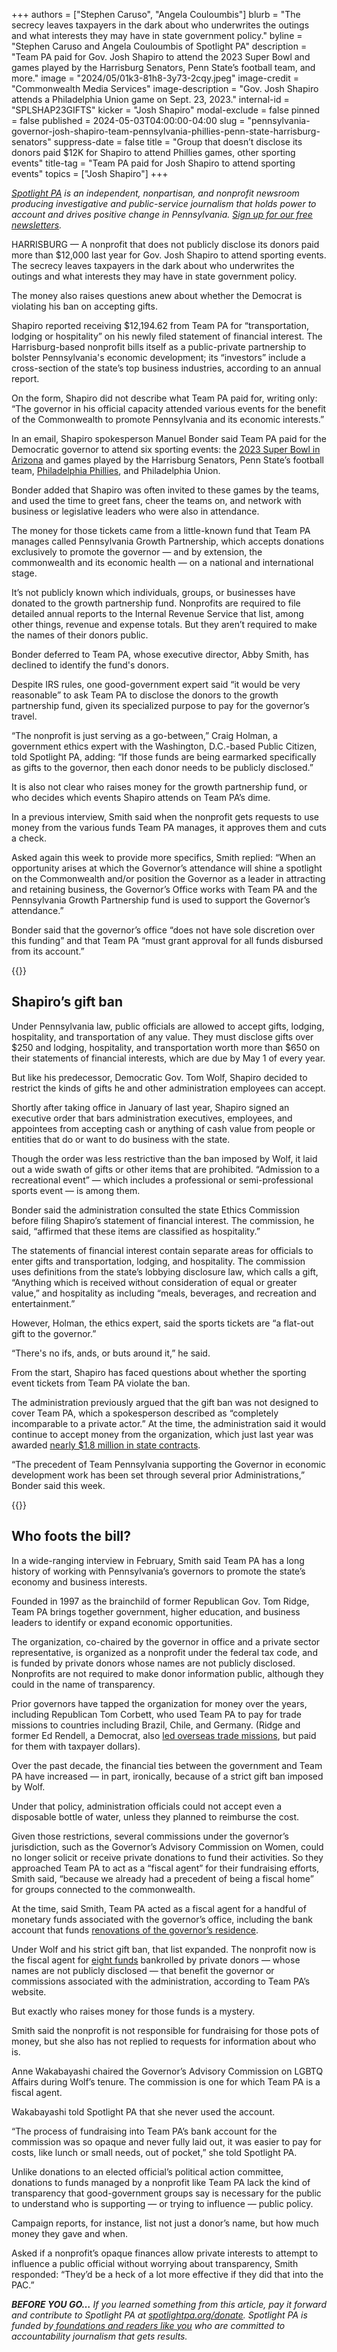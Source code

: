 +++
authors = ["Stephen Caruso", "Angela Couloumbis"]
blurb = "The secrecy leaves taxpayers in the dark about who underwrites the outings and what interests they may have in state government policy."
byline = "Stephen Caruso and Angela Couloumbis of Spotlight PA"
description = "Team PA paid for Gov. Josh Shapiro to attend the 2023 Super Bowl and games played by the Harrisburg Senators, Penn State’s football team, and more."
image = "2024/05/01k3-81h8-3y73-2cqy.jpeg"
image-credit = "Commonwealth Media Services"
image-description = "Gov. Josh Shapiro attends a Philadelphia Union game on Sept. 23, 2023."
internal-id = "SPLSHAP23GIFTS"
kicker = "Josh Shapiro"
modal-exclude = false
pinned = false
published = 2024-05-03T04:00:00-04:00
slug = "pennsylvania-governor-josh-shapiro-team-pennsylvania-phillies-penn-state-harrisburg-senators"
suppress-date = false
title = "Group that doesn’t disclose its donors paid $12K for Shapiro to attend Phillies games, other sporting events"
title-tag = "Team PA paid for Josh Shapiro to attend sporting events"
topics = ["Josh Shapiro"]
+++

<a href="https://www.spotlightpa.org/"><em>Spotlight PA</em></a><em> is an independent, nonpartisan, and nonprofit newsroom producing investigative and public-service journalism that holds power to account and drives positive change in Pennsylvania. </em><a href="https://www.spotlightpa.org/newsletters"><em>Sign up for our free newsletters</em></a><em>.</em>

HARRISBURG — A nonprofit that does not publicly disclose its donors paid more than $12,000 last year for Gov. Josh Shapiro to attend sporting events. The secrecy leaves taxpayers in the dark about who underwrites the outings and what interests they may have in state government policy.

The money also raises questions anew about whether the Democrat is violating his ban on accepting gifts.

Shapiro reported receiving $12,194.62 from Team PA for “transportation, lodging or hospitality” on his newly filed statement of financial interest. The Harrisburg-based nonprofit bills itself as a public-private partnership to bolster Pennsylvania&#39;s economic development; its “investors” include a cross-section of the state’s top business industries, according to an annual report.

<script src="https://www.spotlightpa.org/embed.js" async></script><div data-spl-embed-version="1" data-spl-src="https://www.spotlightpa.org/embeds/newsletter/?cta=Stay%20up%20to%20date%20on%20the%20General%20Assembly%2C%20state%20budget%2C%20governor's%20office%2C%20and%20more%20with%20our%20free%20daily%20newsletter.&eyebrow=discover%20more&preselect=papost"></div>

On the form, Shapiro did not describe what Team PA paid for, writing only: “The governor in his official capacity attended various events for the benefit of the Commonwealth to promote Pennsylvania and its economic interests.”

In an email, Shapiro spokesperson Manuel Bonder said Team PA paid for the Democratic governor to attend six sporting events: the <a href="https://www.spotlightpa.org/news/2023/02/pa-super-bowl-josh-shapiro-gift-ban/">2023 Super Bowl in Arizona</a> and games played by the Harrisburg Senators, Penn State’s football team, <a href="https://www.spotlightpa.org/news/2023/12/josh-shapiro-team-pennsylvania-governor-super-bowl-phillies-penn-state-football-gift-ban/">Philadelphia Phillies</a>, and Philadelphia Union.

Bonder added that Shapiro was often invited to these games by the teams, and used the time to greet fans, cheer the teams on, and network with business or legislative leaders who were also in attendance.

The money for those tickets came from a little-known fund that Team PA manages called Pennsylvania Growth Partnership, which accepts donations exclusively to promote the governor — and by extension, the commonwealth and its economic health — on a national and international stage.

It’s not publicly known which individuals, groups, or businesses have donated to the growth partnership fund. Nonprofits are required to file detailed annual reports to the Internal Revenue Service that list, among other things, revenue and expense totals. But they aren’t required to make the names of their donors public.

Bonder deferred to Team PA, whose executive director, Abby Smith, has declined to identify the fund&#39;s donors.

Despite IRS rules, one good-government expert said “it would be very reasonable” to ask Team PA to disclose the donors to the growth partnership fund, given its specialized purpose to pay for the governor’s travel.

“The nonprofit is just serving as a go-between,” Craig Holman, a government ethics expert with the Washington, D.C.-based Public Citizen, told Spotlight PA, adding: “If those funds are being earmarked specifically as gifts to the governor, then each donor needs to be publicly disclosed.”

It is also not clear who raises money for the growth partnership fund, or who decides which events Shapiro attends on Team PA’s dime.

In a previous interview, Smith said when the nonprofit gets requests to use money from the various funds Team PA manages, it approves them and cuts a check.

Asked again this week to provide more specifics, Smith replied: “When an opportunity arises at which the Governor’s attendance will shine a spotlight on the Commonwealth and/or position the Governor as a leader in attracting and retaining business, the Governor’s Office works with Team PA and the Pennsylvania Growth Partnership fund is used to support the Governor’s attendance.”

Bonder said that the governor’s office “does not have sole discretion over this funding” and that Team PA “must grant approval for all funds disbursed from its account.”

{{<picture src="cas/hpmw-rf2z-gkx9-e121.jpeg" description="Gov. Josh Shapiro attends the Harrisburg Senators home open on April 11, 2023." caption="Gov. Josh Shapiro attends the Harrisburg Senators home open on April 11, 2023." credit="Commonwealth Media Services">}}

## Shapiro’s gift ban

Under Pennsylvania law, public officials are allowed to accept gifts, lodging, hospitality, and transportation of any value. They must disclose gifts over $250 and lodging, hospitality, and transportation worth more than $650 on their statements of financial interests, which are due by May 1 of every year.

But like his predecessor, Democratic Gov. Tom Wolf, Shapiro decided to restrict the kinds of gifts he and other administration employees can accept.

Shortly after taking office in January of last year, Shapiro signed an executive order that bars administration executives, employees, and appointees from accepting cash or anything of cash value from people or entities that do or want to do business with the state.

Though the order was less restrictive than the ban imposed by Wolf, it laid out a wide swath of gifts or other items that are prohibited. “Admission to a recreational event” — which includes a professional or semi-professional sports event — is among them.

Bonder said the administration consulted the state Ethics Commission before filing Shapiro’s statement of financial interest. The commission, he said, “affirmed that these items are classified as hospitality.”

The statements of financial interest contain separate areas for officials to enter gifts and transportation, lodging, and hospitality. The commission uses definitions from the state’s lobbying disclosure law, which calls a gift, “Anything which is received without consideration of equal or greater value,” and hospitality as including “meals, beverages, and recreation and entertainment.”

However, Holman, the ethics expert, said the sports tickets are “a flat-out gift to the governor.”

“There&#39;s no ifs, ands, or buts around it,” he said.

From the start, Shapiro has faced questions about whether the sporting event tickets from Team PA violate the ban.

The administration previously argued that the gift ban was not designed to cover Team PA, which a spokesperson described as “completely incomparable to a private actor.” At the time, the administration said it would continue to accept money from the organization, which just last year was awarded <a href="https://www.spotlightpa.org/news/2023/12/josh-shapiro-team-pennsylvania-governor-super-bowl-phillies-penn-state-football-gift-ban/">nearly $1.8 million in state contracts</a>.

“The precedent of Team Pennsylvania supporting the Governor in economic development work has been set through several prior Administrations,” Bonder said this week.

{{<picture src="cas/wdm5-45d8-mqs3-pqrk.jpeg" description="Pennsylvania Gov. Josh Shapiro and his family attend the Penn State v. Michigan game on Nov. 11, 2023, in State College." caption="Pennsylvania Gov. Josh Shapiro and his family attend the Penn State v. Michigan game on Nov. 11, 2023, in State College." credit="Commonwealth Media Services">}}

## Who foots the bill?

In a wide-ranging interview in February, Smith said Team PA has a long history of working with Pennsylvania’s governors to promote the state’s economy and business interests.

Founded in 1997 as the brainchild of former Republican Gov. Tom Ridge, Team PA brings together government, higher education, and business leaders to identify or expand economic opportunities.

The organization, co-chaired by the governor in office and a private sector representative, is organized as a nonprofit under the federal tax code, and is funded by private donors whose names are not publicly disclosed. Nonprofits are not required to make donor information public, although they could in the name of transparency.

Prior governors have tapped the organization for money over the years, including Republican Tom Corbett, who used Team PA to pay for trade missions to countries including Brazil, Chile, and Germany. (Ridge and former Ed Rendell, a Democrat, also <a href="https://www.pennlive.com/midstate/2013/04/history_of_pennsylvania_govern.html">led overseas trade missions</a>, but paid for them with taxpayer dollars).

Over the past decade, the financial ties between the government and Team PA have increased — in part, ironically, because of a strict gift ban imposed by Wolf.

Under that policy, administration officials could not accept even a disposable bottle of water, unless they planned to reimburse the cost.

Given those restrictions, several commissions under the governor’s jurisdiction, such as the Governor’s Advisory Commission on Women, could no longer solicit or receive private donations to fund their activities. So they approached Team PA to act as a “fiscal agent” for their fundraising efforts, Smith said, “because we already had a precedent of being a fiscal home” for groups connected to the commonwealth.

At the time, said Smith, Team PA acted as a fiscal agent for a handful of monetary funds associated with the governor’s office, including the bank account that funds <a href="https://www.spotlightpa.org/news/2024/03/pennsylvania-team-pennsylvania-josh-shapiro-governors-residence-redesign/">renovations of the governor’s residence</a>.

Under Wolf and his strict gift ban, that list expanded. The nonprofit now is the fiscal agent for <a href="https://teampa.com/impact/commissions-initiatives/">eight funds</a> bankrolled by private donors — whose names are not publicly disclosed — that benefit the governor or commissions associated with the administration, according to Team PA’s website.

<script src="https://www.spotlightpa.org/embed.js" async></script><div data-spl-embed-version="1" data-spl-src="https://www.spotlightpa.org/embeds/donate/"></div>

But exactly who raises money for those funds is a mystery.

Smith said the nonprofit is not responsible for fundraising for those pots of money, but she also has not replied to requests for information about who is.

Anne Wakabayashi chaired the Governor’s Advisory Commission on LGBTQ Affairs during Wolf’s tenure. The commission is one for which Team PA is a fiscal agent.

Wakabayashi told Spotlight PA that she never used the account.

“The process of fundraising into Team PA’s bank account for the commission was so opaque and never fully laid out, it was easier to pay for costs, like lunch or small needs, out of pocket,” she told Spotlight PA.

Unlike donations to an elected official’s political action committee, donations to funds managed by a nonprofit like Team PA lack the kind of transparency that good-government groups say is necessary for the public to understand who is supporting — or trying to influence — public policy.

Campaign reports, for instance, list not just a donor’s name, but how much money they gave and when.

Asked if a nonprofit’s opaque finances allow private interests to attempt to influence a public official without worrying about transparency, Smith responded: “They’d be a heck of a lot more effective if they did that into the PAC.”

<strong><em>BEFORE YOU GO…</em></strong><em> If you learned something from this article, pay it forward and contribute to Spotlight PA at </em><a href="http://spotlightpa.org/donate"><em>spotlightpa.org/donate</em></a><em>. Spotlight PA is funded by</em><a href="https://www.spotlightpa.org/support"><em> foundations and readers like you</em></a><em> who are committed to accountability journalism that gets results.</em>


